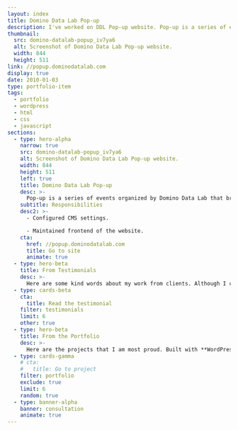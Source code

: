 ```yaml
---
layout: index
title: Domino Data Lab Pop-up
description: I've worked on DDL Pop-up website. Pop-up is a series of events that bring together the data science leaders of today and tomorrow.
thumbnail:
  src: domino-datalab-popup_iv7ya6
  alt: Screenshot of Domino Data Lab Pop-up website.
  width: 844
  height: 511
link: //popup.dominodatalab.com
display: true
date: 2010-01-03
type: portfolio-item
tags:
  - portfolio
  - wordpress
  - html
  - css
  - javascript
sections:
  - type: hero-alpha
    narrow: true
    src: domino-datalab-popup_iv7ya6
    alt: Screenshot of Domino Data Lab Pop-up website.
    width: 844
    height: 511
    left: true
    title: Domino Data Lab Pop-up
    desc: >-
      Pop-up is a series of events organized by Domino Data Lab that bring together the data science leaders of today and tomorrow who are passionate about asking the right questions, identifying problems worth solving and connecting the dots between quantitative research and business value. The website runs on WordPress.
    subtitle: Responsibilities
    desc2: >-
      - Configured CMS settings.

      - Maintained frontend of the website.
    cta:
      href: //popup.dominodatalab.com
      title: Go to site
      animate: true
  - type: hero-beta
    title: From Testimonials
    desc: >-
      Here are some kind words about my work from clients. Although I collaborated with clients from more than 10 countries, most of them came from **The United States**.
  - type: cards-beta
    cta:
      title: Read the testimonial
    filter: testimonials
    limit: 6
    other: true
  - type: hero-beta
    title: From the Portfolio
    desc: >-
      Here are the projects that I am most proud. Built with **WordPress**, **Shopify**, **Jekyll**, and **Hugo**, among others.
  - type: cards-gamma
    # cta:
    #   title: Go to project
    filter: portfolio
    exclude: true
    limit: 6
    random: true
  - type: banner-alpha
    banner: consultation
    animate: true
---
```

